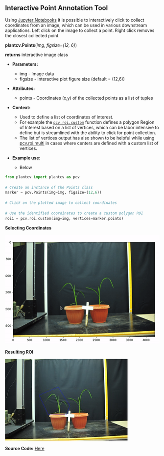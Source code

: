 ## Interactive Point Annotation Tool

Using [Jupyter Notebooks](jupyter.md) it is possible to interactively click to collect coordinates from an image, which can be used in various downstream applications. Left click on the image to collect a point. Right click removes the
closest collected point.

**plantcv.Points**(*img, figsize=(12, 6)*)

**returns** interactive image class

- **Parameters:**
    - img - Image data
    - figsize - Interactive plot figure size (default = (12,6))

- **Attributes:**
    - points - Coordinates (x,y) of the collected points as a list of tuples

- **Context:**
    - Used to define a list of coordinates of interest.
    - For example the [`pcv.roi.custom`](roi_custom.md) function defines a polygon Region of Interest based on a list of vertices, which can be labor intensive to define but is streamlined with the ability to click for point collection.
    - The list of vertices output has also shown to be helpful while using [pcv.roi.multi](roi_multi.md) in cases where centers are defined with a custom list of vertices.    
- **Example use:**
    - Below


```python
from plantcv import plantcv as pcv

# Create an instance of the Points class
marker = pcv.Points(img=img, figsize=(12,6))

# Click on the plotted image to collect coordinates

# Use the identified coordinates to create a custom polygon ROI
roi1 = pcv.roi.custom(img=img, vertices=marker.points)

```

**Selecting Coordinates**

![screen-gif](img/documentation_images/annotate_Points/custom_roi.gif)

**Resulting ROI**

![Screenshot](img/documentation_images/annotate_Points/custom_roi.jpg)


**Source Code:** [Here](https://github.com/danforthcenter/plantcv/blob/master/plantcv/plantcv/classes.py)
